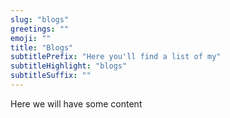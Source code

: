 ```yaml
---
slug: "blogs"
greetings: ""
emoji: ""
title: "Blogs"
subtitlePrefix: "Here you'll find a list of my"
subtitleHighlight: "blogs"
subtitleSuffix: ""
---
```

Here we will have some content
